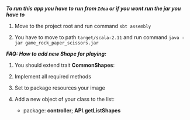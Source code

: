 
***To run this app you have to run from `Idea` or 
if you wont run the jar you have to***

1. Move to the project root and run command `sbt assembly`

2. You have to move to path `target/scala-2.11` and run command `java -jar game_rock_paper_scissors.jar`


***FAQ: How to add new Shape for playing:***

1. You should extend trait **CommonShapes**:

2. Implement all required methods 

3. Set to package resources your image 

4. Add a new object of your class to the list:
    * package: **controller**; **API.getListShapes**
   

    